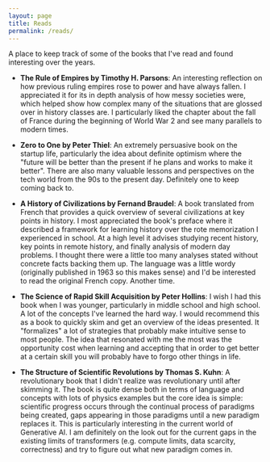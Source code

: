 ```yaml
---
layout: page
title: Reads
permalink: /reads/
---
```


A place to keep track of some of the books that I've read and found interesting over the years. 

- **The Rule of Empires by Timothy H. Parsons**: An interesting reflection on how previous ruling empires rose to power and have always fallen. I appreciated it for its in depth analysis of how messy societies were, which helped show how complex many of the situations that are glossed over in history classes are. I particularly liked the chapter about the fall of France during the beginning of World War 2 and see many parallels to modern times. 

- **Zero to One by Peter Thiel**: An extremely persuasive book on the startup life, particularly the idea about definite optimism where the "future will be better than the present if he plans and works to make it better". There are also many valuable lessons and perspectives on the tech world from the 90s to the present day. Definitely one to keep coming back to. 

- **A History of Civilizations by Fernand Braudel**: A book translated from French that provides a quick overview of several civilizations at key points in history. I most appreciated the book's preface where it described a framework for learning history over the rote memorization I experienced in school. At a high level it advises studying recent history, key points in remote history, and finally analysis of modern day problems. I thought there were a little too many analyses stated without concrete facts backing them up. The language was a little wordy (originally published in 1963 so this makes sense) and I'd be interested to read the original French copy. Another time. 

- **The Science of Rapid Skill Acquisition by Peter Hollins**: I wish I had this book when I was younger, particularly in middle school and high school. A lot of the concepts I've learned the hard way. I would recommend this as a book to quickly skim and get an overview of the ideas presented. It "formalizes" a lot of strategies that probably make intuitive sense to most people. The idea that resonated with me the most was the opportunity cost when learning and accepting that in order to get better at a certain skill you will probably have to forgo other things in life. 

- **The Structure of Scientific Revolutions by Thomas S. Kuhn**: A revolutionary book that I didn't realize was revolutionary until after skimming it. The book is quite dense both in terms of language and concepts with lots of physics examples but the core idea is simple: scientific progress occurs through the continual process of paradigms being created, gaps appearing in those paradigms until a new paradigm replaces it. This is particularly interesting in the current world of Generative AI. I am definitely on the look out for the current gaps in the existing limits of transformers (e.g. compute limits, data scarcity, correctness) and try to figure out what new paradigm comes in. 